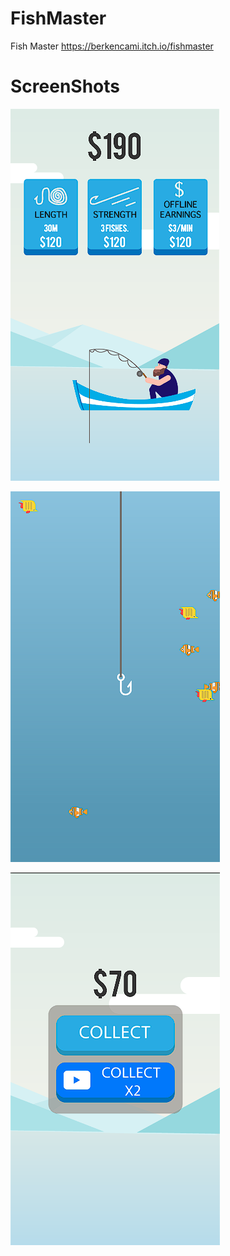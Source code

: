 # FishMaster
Fish Master https://berkencami.itch.io/fishmaster



# ScreenShots
![ScreenShot](https://github.com/BerkEncami/FishMaster/blob/main/Screen%20Shots/1.png)

![ScreenShot1](https://github.com/BerkEncami/FishMaster/blob/main/Screen%20Shots/2.png)

![ScreenShot2](https://github.com/BerkEncami/FishMaster/blob/main/Screen%20Shots/3.png)

